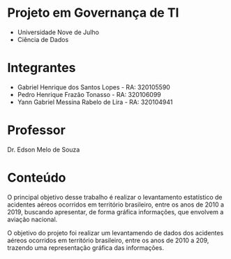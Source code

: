 # Projeto em Governança de TI
- Universidade Nove de Julho
- Ciência de Dados

# Integrantes
- Gabriel Henrique dos Santos Lopes - RA: 320105590
- Pedro Henrique Frazão Tonasso - RA: 320106099
- Yann Gabriel Messina Rabelo de Lira - RA: 320104941

# Professor
Dr. Edson Melo de Souza

# Conteúdo
O principal objetivo desse trabalho é realizar o levantamento estatístico de acidentes aéreos ocorridos em território brasileiro, entre os anos de 2010 a 2019, buscando apresentar, de forma gráfica informações, que envolvem a aviação nacional.

O objetivo do projeto foi realizar um levantamendo de dados dos acidentes aéreos ocorridos em território brasileiro, entre os anos de 2010 a 209, trazendo uma representação gráfica das informações.
